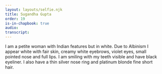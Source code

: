 ```yaml
---
layout: layouts/selfie.njk
title: Sugandha Gupta
order: 19
is-in-chapbook: true
audio:
transcript:
---
```


I am a petite woman with Indian features but in white. Due to Albinism I appear white with fair skin, creamy white eyebrows, violet eyes, small pointed nose and full lips. I am smiling with my teeth visible and have black eyeliner. I also have a thin silver nose ring and platinum blonde fine short hair.
